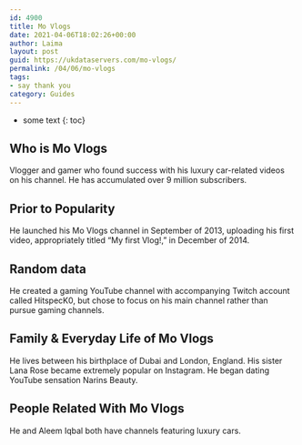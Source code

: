 ```yaml
---
id: 4900
title: Mo Vlogs
date: 2021-04-06T18:02:26+00:00
author: Laima
layout: post
guid: https://ukdataservers.com/mo-vlogs/
permalink: /04/06/mo-vlogs
tags:
- say thank you
category: Guides
---
```


* some text
{: toc}


## Who is Mo Vlogs
                  
                  
                  
Vlogger and gamer who found success with his luxury car-related videos on his channel. He has accumulated over 9 million subscribers.
                  
              
            
              
            
                
                
                
## Prior to Popularity
                  
                  
                  
He launched his Mo Vlogs channel in September of 2013, uploading his first video, appropriately titled &#8220;My first Vlog!,&#8221; in December of 2014.
                  
              
            
              
            
                
                
                
## Random data
                  
                  
                  
He created a gaming YouTube channel with accompanying Twitch account called HitspecK0, but chose to focus on his main channel rather than pursue gaming channels.
                  
              
            
              
            
                
                
                
## Family & Everyday Life of Mo Vlogs
                  
                  
                  
He lives between his birthplace of Dubai and London, England. His sister Lana Rose became extremely popular on Instagram. He began dating YouTube sensation Narins Beauty.
                  
              
            
              
            
                
                
                
## People Related With Mo Vlogs
                  
                  
                  
He and Aleem Iqbal both have channels featuring luxury cars.
                  
              
            
              
            
                
              
            
              
              
            
            
              
            
          
          
          